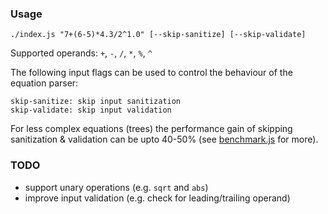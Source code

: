 ### Usage ###

`./index.js "7+(6-5)*4.3/2^1.0" [--skip-sanitize] [--skip-validate]`

Supported operands: `+`, `-`, `/`, `*`, `%`, `^`

The following input flags can be used to control the behaviour of the equation parser:

    skip-sanitize: skip input sanitization
    skip-validate: skip input validation

For less complex equations (trees) the performance gain of skipping sanitization & validation can be upto 40-50% (see [benchmark.js](benchmark.js) for more).

### TODO ###

* support unary operations (e.g. `sqrt` and `abs`)
* improve input validation (e.g. check for leading/trailing operand)
